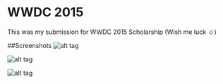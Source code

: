 # WWDC 2015
This was my submission for WWDC 2015 Scholarship (Wish me luck ☺️)

##Screenshots
![alt tag](http://i.imgur.com/0CZkbu9.png)

![alt tag](http://i.imgur.com/MpenAXl.png)

![alt tag](http://i.imgur.com/Rn0AadR.png)


